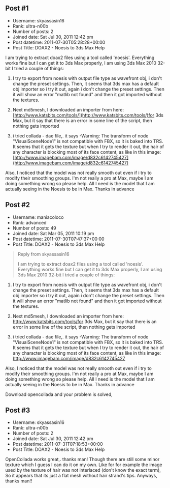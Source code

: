 ## Post #1
- Username: skyassasin16
- Rank: ultra-n00b
- Number of posts: 2
- Joined date: Sat Jul 30, 2011 12:42 pm
- Post datetime: 2011-07-30T05:28:28+00:00
- Post Title: DOAX2 - Noesis to 3ds Max Help

I am trying to extract doax2 files using a tool called 'noesis'. Everything works fine but I can get it to 3ds Max properly, 
I am using 3ds Max 2010 32-bit
I tried a couple of things:

1. I try to export from noesis with output file type as wavefront obj, i don't change the preset settings. Then, it seems that 3ds max has a default obj importer so i try it out, again i don't change the preset settings. Then it will show an error "matlib not found" and then it got imported without the textures.

2. Next md5mesh, I downloaded an importer from here: [http://www.katsbits.com/tools/](http://www.katsbits.com/tools/)for 3ds Max, but it say that there is an error in some line of the script, then nothing gets imported

3. i tried collada - dae file,. it says  -Warning: The transform of node "VisualSceneNode1" is not compatible with FBX, so it is baked into TRS. It seems that it gets the texture but when I try to render it out, the hair of any character is blocking most of its face content, as like in this image: [http://www.imagebam.com/image/d832c6142745427](http://www.imagebam.com/image/d832c6142745427)

Also, I noticed that the model was not really smooth out even if i try to modify their smoothing groups. I'm not really a pro at Max, maybe I am doing something wrong so please help. All I need is the model that I am actually seeing in the Noesis to be in Max. Thanks in advance
## Post #2
- Username: maniacoloco
- Rank: advanced
- Number of posts: 49
- Joined date: Sat Mar 05, 2011 10:19 pm
- Post datetime: 2011-07-30T07:47:37+00:00
- Post Title: DOAX2 - Noesis to 3ds Max Help

> Reply from skyassasin16
>
> I am trying to extract doax2 files using a tool called 'noesis'. Everything works fine but I can get it to 3ds Max properly, 
I am using 3ds Max 2010 32-bit
I tried a couple of things:

1. I try to export from noesis with output file type as wavefront obj, i don't change the preset settings. Then, it seems that 3ds max has a default obj importer so i try it out, again i don't change the preset settings. Then it will show an error "matlib not found" and then it got imported without the textures.

2. Next md5mesh, I downloaded an importer from here: http://www.katsbits.com/tools/for 3ds Max, but it say that there is an error in some line of the script, then nothing gets imported

3. i tried collada - dae file,. it says  -Warning: The transform of node "VisualSceneNode1" is not compatible with FBX, so it is baked into TRS. It seems that it gets the texture but when I try to render it out, the hair of any character is blocking most of its face content, as like in this image: http://www.imagebam.com/image/d832c6142745427

Also, I noticed that the model was not really smooth out even if i try to modify their smoothing groups. I'm not really a pro at Max, maybe I am doing something wrong so please help. All I need is the model that I am actually seeing in the Noesis to be in Max. Thanks in advance

Download opencollada and your problem is solved,
## Post #3
- Username: skyassasin16
- Rank: ultra-n00b
- Number of posts: 2
- Joined date: Sat Jul 30, 2011 12:42 pm
- Post datetime: 2011-07-31T07:18:53+00:00
- Post Title: DOAX2 - Noesis to 3ds Max Help

OpenCollada works great,. thanks man!   Though there are still some minor texture which I guess I can do it on my own. Like for for example the image used by the texture of hair was not interlaced (don't know the exact term),  So it appears that its just a flat mesh without hair strand's tips. Anyways, thanks man!!
